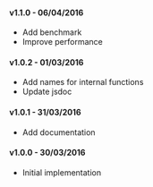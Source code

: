 #### v1.1.0 - 06/04/2016

- Add benchmark
- Improve performance

#### v1.0.2 - 01/03/2016

- Add names for internal functions
- Update jsdoc

#### v1.0.1 - 31/03/2016

- Add documentation

#### v1.0.0 - 30/03/2016

- Initial implementation
